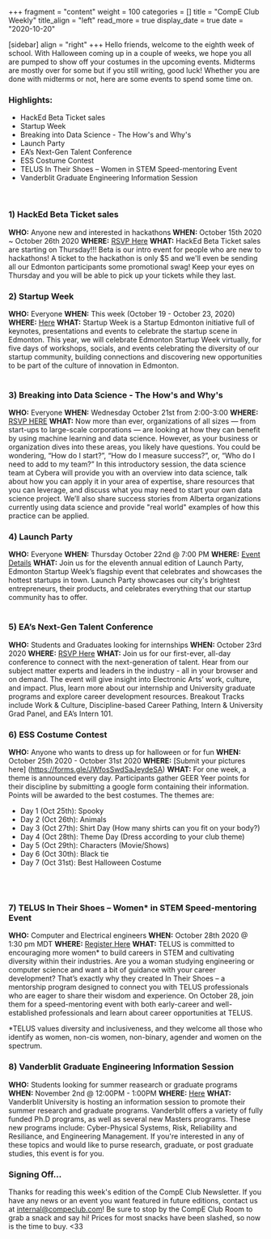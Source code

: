 +++
fragment = "content"
weight = 100
categories = []
title = "CompE Club Weekly"
title_align = "left"
read_more = true
display_date = true
date = "2020-10-20"

[sidebar]
align = "right"
+++
Hello friends, welcome to the eighth week of school. With Halloween coming up in a couple of weeks, we hope you all are pumped to show off your costumes in the upcoming events. Midterms are mostly over for some but if you still writing, good luck! Whether you are done with midterms or not, here are some events to spend some time on.
<br/>


### Highlights:
* HackEd Beta Ticket sales
* Startup Week
* Breaking into Data Science - The How's and Why's
* Launch Party 
* EA’s Next-Gen Talent Conference
* ESS Costume Contest
* TELUS In Their Shoes – Women in STEM Speed-mentoring Event
* Vanderblit Graduate Engineering Information Session
<br/>


### 1) HackEd Beta Ticket sales

**WHO:** Anyone new and interested in hackathons
**WHEN:**  October 15th 2020 ~ October 26th 2020
**WHERE:** [RSVP Here](https://hackedbeta.compeclub.com/)
**WHAT:** HackEd Beta Ticket sales are starting on Thursday!!! Beta is our intro event for people who are new to hackathons! A ticket to the hackathon is only $5 and we'll even be sending all our Edmonton participants some promotional swag! Keep your eyes on Thursday and you will be able to pick up your tickets while they last.
<br/>


### 2) Startup Week
**WHO:** Everyone
**WHEN:** This week (October 19 - October 23, 2020)
**WHERE:** [Here](https://www.edmontonstartupweek.com/)
**WHAT:** Startup Week is a Startup Edmonton initiative full of keynotes, presentations and events to celebrate the startup scene in Edmonton.
This year, we will celebrate Edmonton Startup Week virtually, for five days of workshops, socials, and events celebrating the diversity of our startup community, building connections and discovering new opportunities to be part of the culture of innovation in Edmonton.
<br/>
​

### 3) Breaking into Data Science - The How's and Why's
**WHO:** Everyone
**WHEN:** Wednesday October 21st from 2:00-3:00
**WHERE:** [RSVP HERE](https://us02web.zoom.us/meeting/register/tZcpfuGgrj0uE9H0w1fhtx_uLtURrJIcR-On)
**WHAT:** Now more than ever, organizations of all sizes — from start-ups to large-scale corporations — are looking at how they can benefit by using machine learning and data science.
However, as your business or organization dives into these areas, you likely have questions. You could be wondering, “How do I start?”, “How do I measure success?”, or, “Who do I need to add to my team?”
In this introductory session, the data science team at Cybera will provide you with an overview into data science, talk about how you can apply it in your area of expertise, share resources that you can leverage, and discuss what you may need to start your own data science project. We’ll also share success stories from Alberta organizations currently using data science and provide "real world" examples of how this practice can be applied.
​<br/>


### 4) Launch Party 
**WHO:** Everyone
**WHEN:** Thursday October 22nd @ 7:00 PM
**WHERE:** [Event Details](https://techstarsstartupweekedmonton2020.sched.com/event/eEpl/launch-party-11)
**WHAT:** Join us for the eleventh annual edition of Launch Party, Edmonton Startup Week’s flagship event that celebrates and showcases the hottest startups in town. Launch Party showcases our city's brightest entrepreneurs, their products, and celebrates everything that our startup community has to offer.
​<br/>
​

### 5) EA’s Next-Gen Talent Conference
**WHO:** Students and Graduates looking for internships
**WHEN:** October 23rd 2020
**WHERE:** [RSVP Here](https://events.bizzabo.com/EA-NGT-Conference)
**WHAT:** Join us for our first-ever, all-day conference to connect with the next-generation of talent. Hear from our subject matter experts and leaders in the industry - all in your browser and on demand. The event will give insight into Electronic Arts’ work, culture, and impact. Plus, learn more about our internship and University graduate programs and explore career development resources. Breakout Tracks include Work & Culture, Discipline-based Career Pathing, Intern & University Grad Panel, and EA’s Intern 101.
<br/>


### 6) ESS Costume Contest
**WHO:** Anyone who wants to dress up for halloween or for fun
**WHEN:** October 25th 2020 - October 31st 2020
**WHERE:** [Submit your pictures here] (https://forms.gle/JWfosSwdSaJeydeSA)
**WHAT:** For one week, a theme is announced every day. Participants gather GEER Yeer points for their discipline by submitting a google form containing their information. Points will be awarded to the best costumes. The themes are:
- Day 1 (Oct 25th): Spooky
- Day 2 (Oct 26th): Animals
- Day 3 (Oct 27th): Shirt Day (How many shirts can you fit on your body?)
- Day 4 (Oct 28th): Theme Day (Dress according to your club theme)
- Day 5 (Oct 29th): Characters (Movie/Shows)
- Day 6 (Oct 30th): Black tie
- Day 7 (Oct 31st): Best Halloween Costume
<br/>
​

### 7) TELUS In Their Shoes – Women* in STEM Speed-mentoring Event
<!--
Note, not all of these fields (who, what, etc.) are necessary.
Remove unnecessary fields. Remove this comment as well.
-->
**WHO:** Computer and Electrical engineers
**WHEN:**  October 28th 2020 @ 1:30 pm MDT
**WHERE:** [Register Here](https://lnkd.in/g-dzKiB)
**WHAT:** TELUS is committed to encouraging more women* to build careers in STEM and cultivating diversity within their industries. Are you a woman studying engineering or computer science and want a bit of guidance with your career development? That’s exactly why they created In Their Shoes – a mentorship program designed to connect you with TELUS professionals who are eager to share their wisdom and experience. On October 28, join them for a speed-mentoring event with both early-career and well-established professionals and learn about career opportunities at TELUS.
<br/>

*TELUS values diversity and inclusiveness, and they welcome all those who identify as women, non-cis women, non-binary, agender and women on the spectrum.


### 8) Vanderblit Graduate Engineering Information Session
**WHO:** Students looking for summer reasearch or graduate programs
**WHEN:** November 2nd @ 12:00PM - 1:00PM
**WHERE:** [Here](https://apply.vanderbilt.edu/register/?id=f501ade0-76df-4b22-baee-7abad8f24b07)
**WHAT:** Vanderblit University is hosting an information session to promote their summer research and graduate programs.
Vanderblit offers a variety of fully funded Ph.D programs, as well as several new Masters programs. These new programs include: Cyber-Physical Systems, Risk, Reliability and Resiliance, and Engineering Management.
If you're interested in any of these topics and would like to purse research, graduate, or post graduate studies, this event is for you.
<br/>


### Signing Off...
Thanks for reading this week's edition of the CompE Club Newsletter.  If you have any news or an event you want featured in future editions, contact us at [internal@compeclub.com](mailto:internal@compeclub.com)!  Be sure to stop by the CompE Club Room to grab a snack and say hi! Prices for most snacks have been slashed, so now is the time to buy. <33